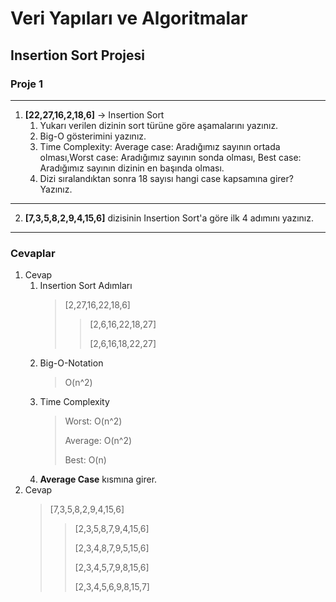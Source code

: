 # Veri Yapıları ve Algoritmalar

## Insertion Sort Projesi

### Proje 1
---
1. **[22,27,16,2,18,6]** -> Insertion Sort
   1. Yukarı verilen dizinin sort türüne göre aşamalarını yazınız.
   2. Big-O gösterimini yazınız.
   3. Time Complexity: Average case: Aradığımız sayının ortada olması,Worst case: Aradığımız sayının sonda olması, Best case: Aradığımız sayının dizinin en başında olması.
   4. Dizi sıralandıktan sonra 18 sayısı hangi case kapsamına girer? Yazınız.
---
2. **[7,3,5,8,2,9,4,15,6]** dizisinin Insertion Sort'a göre ilk 4 adımını yazınız.
---
### Cevaplar
1. Cevap
   1. Insertion Sort Adımları
        > [2,27,16,22,18,6]
        >>
        >> [2,6,16,22,18,27]
        >>
        >> [2,6,16,18,22,27]
    2. Big-O-Notation
        > O(n^2)
    3. Time Complexity
        > Worst: O(n^2)
        >
        > Average: O(n^2)
        >
        > Best: O(n)
    4. **Average Case** kısmına girer.
2. Cevap
    > [7,3,5,8,2,9,4,15,6]
    >>
    >>[2,3,5,8,7,9,4,15,6]
    >>
    >>[2,3,4,8,7,9,5,15,6]
    >>
    >>[2,3,4,5,7,9,8,15,6]
    >>
    >>[2,3,4,5,6,9,8,15,7]
